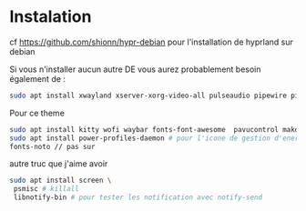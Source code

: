 
# Instalation 

cf https://github.com/shionn/hypr-debian pour l'installation de hyprland sur debian

Si vous n'installer aucun autre DE vous aurez probablement besoin également de : 
~~~bash
sudo apt install xwayland xserver-xorg-video-all pulseaudio pipewire pipewire-pulse
~~~

Pour ce theme
~~~bash
sudo apt install kitty wofi waybar fonts-font-awesome  pavucontrol mako-notifier mpv
sudo apt install power-profiles-daemon # pour l'icone de gestion d'energie
fonts-noto // pas sur
~~~

autre truc que j'aime avoir 
~~~bash
sudo apt install screen \
 psmisc # killall
 libnotify-bin # pour tester les notification avec notify-send
~~~

